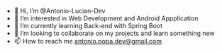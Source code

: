 - 👋 Hi, I’m @Antonio-Lucian-Dev
- 👀 I’m interested in Web Development and Android Appplication
- 🌱 I’m currently learning Back-end with Spring Boot
- 💞️ I’m looking to collaborate on my projects and learn something new
- 📫 How to reach me antonio.popa.dev@gmail.com

<!---
Antonio-Lucian-Dev/Antonio-Lucian-Dev is a ✨ special ✨ repository because its `README.md` (this file) appears on your GitHub profile.
You can click the Preview link to take a look at your changes.
--->
